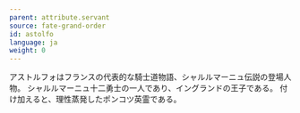 ```yaml
---
parent: attribute.servant
source: fate-grand-order
id: astolfo
language: ja
weight: 0
---
```


アストルフォはフランスの代表的な騎士道物語、シャルルマーニュ伝説の登場人物。
シャルルマーニュ十二勇士の一人であり、イングランドの王子である。
付け加えると、理性蒸発したポンコツ英霊である。
